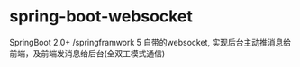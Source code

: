 # spring-boot-websocket
SpringBoot  2.0+  /springframwork 5 自带的websocket, 实现后台主动推消息给前端，及前端发消息给后台(全双工模式通信)
